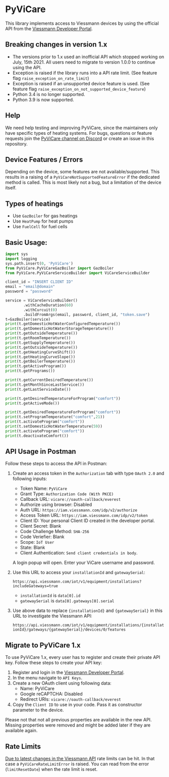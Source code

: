 # PyViCare

This library implements access to Viessmann devices by using the official API from the [Viessmann Developer Portal](https://developer.viessmann.com/).

## Breaking changes in version 1.x

* The versions prior to 1.x used an inofficial API which stopped working on July, 15th 2021. All users need to migrate to version 1.0.0 to continue using the API.
* Exception is raised if the library runs into a API rate limit.  (See feature flag `raise_exception_on_rate_limit`)
* Exception is raised if an unsupported device feature is used. (See feature flag `raise_exception_on_not_supported_device_feature`)
* Python 3.4 is no longer supported.
* Python 3.9 is now supported.

## Help

We need help testing and improving PyViCare, since the maintainers only have specific types of heating systems. For bugs, questions or feature requests join the [PyViCare channel on Discord](https://discord.gg/aM3SqCD88f) or create an issue in this repository.

## Device Features / Errors

Depending on the device, some features are not available/supported. This results in a raising of a `PyViCareNotSupportedFeatureError` if the dedicated method is called. This is most likely not a bug, but a limitation of the device itself.

## Types of heatings
- Use `GazBoiler` for gas heatings
- Use `HeatPump` for heat pumps
- Use `FuelCell` for fuel cells

## Basic Usage:

```python
import sys
import logging
sys.path.insert(0, 'PyViCare')
from PyViCare.PyViCareGazBoiler import GazBoiler
from PyViCare.PyViCareServiceBuilder import ViCareServiceBuilder

client_id = "INSERT CLIENT ID"
email = "email@domain"
password = "password"

service = ViCareServiceBuilder()
        .withCacheDuration(60)
        .withCurcuit(0)
        .buildFromArgs(email, password, client_id, "token.save")
t=GazBoiler(service)
print(t.getDomesticHotWaterConfiguredTemperature()) 
print(t.getDomesticHotWaterStorageTemperature())
print(t.getOutsideTemperature())
print(t.getRoomTemperature())
print(t.getSupplyTemperature())
print(t.getOutsideTemperature()) 
print(t.getHeatingCurveShift()) 
print(t.getHeatingCurveSlope()) 
print(t.getBoilerTemperature())
print(t.getActiveProgram())
print(t.getPrograms())

print(t.getCurrentDesiredTemperature())
print(t.getMonthSinceLastService())
print(t.getLastServiceDate())

print(t.getDesiredTemperatureForProgram("comfort"))
print(t.getActiveMode())

print(t.getDesiredTemperatureForProgram("comfort"))
print(t.setProgramTemperature("comfort",21))
print(t.activateProgram("comfort"))
print(t.setDomesticHotWaterTemperature(59))
print(t.activateProgram("comfort"))
print(t.deactivateComfort())
```

## API Usage in Postman

Follow these steps to access the API in Postman:

1. Create an access token in the `Authorization` tab with type `OAuth 2.0` and following inputs:

    - Token Name: `PyViCare`
    - Grant Type: `Authorization Code (With PKCE)`
    - Callback URL: `vicare://oauth-callback/everest`
    - Authorize using browser: Disabled
    - Auth URL: `https://iam.viessmann.com/idp/v2/authorize`
    - Access Token URL: `https://iam.viessmann.com/idp/v2/token`
    - Client ID: Your personal Client ID created in the developer portal.
    - Client Secret: Blank
    - Code Challenge Method: `SHA-256`
    - Code Veriefier: Blank
    - Scope: `IoT User`
    - State: Blank
    - Client Authentication: `Send client credentials in body`.

    A login popup will open. Enter your ViCare username and password.

2. Use this URL to access your `installationId` and `gatewaySerial`: 

    `https://api.viessmann.com/iot/v1/equipment/installations?includeGateways=true`

    - `installationId` is `data[0].id`
    - `gatewaySerial` is `data[0].gateways[0].serial`

3. Use above data to replace `{installationId}` and `{gatewaySerial}` in this URL to investigate the Viessmann API:

    `https://api.viessmann.com/iot/v1/equipment/installations/{installationId}/gateways/{gatewaySerial}/devices/0/features`


## Migrate to PyViCare 1.x

To use PyViCare 1.x, every user has to register and create their private API key. Follow these steps to create your API key:

1. Register and login in the [Viessmann Developer Portal](https://developer.viessmann.com/).
2. In the menu navigate to `API Keys`.
3. Create a new OAuth client using following data:
    * Name: PyViCare
    * Google reCAPTCHA: Disabled
    * Redirect URIs: `vicare://oauth-callback/everest`
4. Copy the `Client ID` to use in your code. Pass it as constructor parameter to the device.

Please not that not all previous properties are available in the new API. Missing properties were removed and might be added later if they are available again. 

## Rate Limits

[Due to latest changes in the Viessmann API](https://www.viessmann-community.com/t5/Konnektivitaet/Q-amp-A-Viessmann-API/td-p/127660) rate limits can be hit. In that case a `PyViCareRateLimitError` is raised. You can read from the error (`limitResetDate`) when the rate limit is reset.
